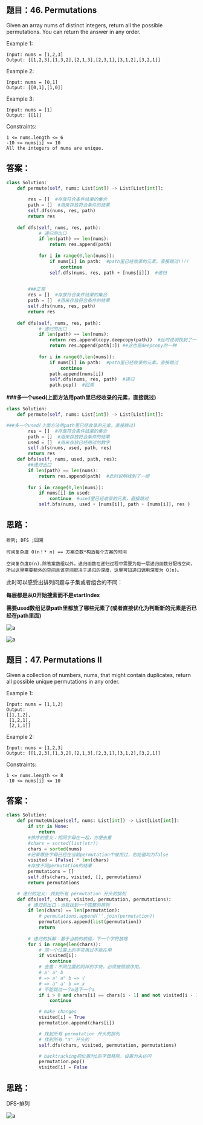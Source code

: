 ## 题目：46. Permutations
Given an array nums of distinct integers, return all the possible permutations. You can return the answer in any order.

Example 1:
```
Input: nums = [1,2,3]
Output: [[1,2,3],[1,3,2],[2,1,3],[2,3,1],[3,1,2],[3,2,1]]
```
Example 2:
```
Input: nums = [0,1]
Output: [[0,1],[1,0]]
```
Example 3:
```
Input: nums = [1]
Output: [[1]]
``` 
Constraints:
```
1 <= nums.length <= 6
-10 <= nums[i] <= 10
All the integers of nums are unique.
```
## 答案：
```python
class Solution:
    def permute(self, nums: List[int]) -> List[List[int]]:
        
        res = []  #存放符合条件结果的集合
        path = []  #用来存放符合条件的结果
        self.dfs(nums, res, path)
        return res
    
    def dfs(self, nums, res, path):
            # 递归的出口
            if len(path) == len(nums):
                return res.append(path)
            
            for i in range(0,len(nums)):
                if nums[i] in path:  #path里已经收录的元素，直接跳过!!!!
                    continue
                self.dfs(nums, res, path + [nums[i]])  #递归

 
        ###正常
        res = []  #存放符合条件结果的集合
        path = []  #用来存放符合条件的结果
        self.dfs(nums, res, path)
        return res
    
    def dfs(self, nums, res, path):
            # 递归的出口
            if len(path) == len(nums):
                return res.append(copy.deepcopy(path))  #此时说明找到了一组
                return res.append(path[:]) ##这也是deepcopy的一种
            
            for i in range(0,len(nums)):
                if nums[i] in path:  #path里已经收录的元素，直接跳过
                    continue
                path.append(nums[i])
                self.dfs(nums, res, path)  #递归
                path.pop()  #回溯
```

**###多一个used(上面方法用path里已经收录的元素，直接跳过)**
```python
class Solution:
    def permute(self, nums: List[int]) -> List[List[int]]:

###多一个used(上面方法用path里已经收录的元素，直接跳过)
        res = []  #存放符合条件结果的集合
        path = []  #用来存放符合条件的结果
        used = []  #用来存放已经用过的数字
        self.bfs(nums, used, path, res)
        return res
    def bfs(self, nums, used, path, res):
        ##递归出口
        if len(path) == len(nums):
            return res.append(path)  #此时说明找到了一组
        
        for i in range(0,len(nums)):
            if nums[i] in used:
                continue  #used里已经收录的元素，直接跳过
            self.bfs(nums, used + [nums[i]], path + [nums[i]], res )
```
## 思路：
```
排列; DFS ;回溯 

时间复杂度 O(n！* n) == 方案总数*构造每个方案的时间

空间复杂度O(n).除答案数组以外，递归函数在递归过程中需要为每一层递归函数分配栈空间，所以这里需要额外的空间且该空间取决于递归的深度，这里可知递归调用深度为 O(n)。

```
此时可以感受出排列问题与子集或者组合的不同：

**每层都是从0开始搜索而不是startIndex**

**需要used数组记录path里都放了哪些元素了(或者直接优化为判断新的元素是否已经在path里面)**


![a](https://github.com/SSRRBB/Leetcode/blob/main/Images/366.png)

![a](https://github.com/SSRRBB/Leetcode/blob/main/Images/367.png)

## 题目：47. Permutations II
Given a collection of numbers, nums, that might contain duplicates, return all possible unique permutations in any order.

Example 1:
```
Input: nums = [1,1,2]
Output:
[[1,1,2],
 [1,2,1],
 [2,1,1]]
```
Example 2:
```
Input: nums = [1,2,3]
Output: [[1,2,3],[1,3,2],[2,1,3],[2,3,1],[3,1,2],[3,2,1]]
``` 
Constraints:
```
1 <= nums.length <= 8
-10 <= nums[i] <= 10
```



## 答案：
```python
class Solution:
    def permuteUnique(self, nums: List[int]) -> List[List[int]]:
        if str is None:
            return
        #排序的意义：相同字母在一起，方便去重
        #chars = sorted(list(str))
        chars = sorted(nums)
        #记录哪些字母已经在当前permutation中被用过，初始值均为false
        visited = [False] * len(chars)
        #存放不同permutation的结果
        permutations = []
        self.dfs(chars, visited, [], permutations) 
        return permutations

    # 递归的定义: 找到所有 permutation 开头的排列
    def dfs(self, chars, visited, permutation, permutations):
        # 递归的出口：当我找到一个完整的排列
        if len(chars) == len(permutation):
            # permutations.append(''.join(permutation))
            permutations.append(list(permutation))
            return    
        
        # 递归的拆解：基于当前的前缀，下一个字符放啥
        for i in range(len(chars)):
            # 同一个位置上的字符用过不能在用
            if visited[i]:
                continue
            # 去重：不同位置的同样的字符，必须按照顺序用。
            # a' a" b
            # => a' a" b => √
            # => a" a' b => x
            # 不能跳过一个a选下一个a
            if i > 0 and chars[i] == chars[i - 1] and not visited[i - 1]:
                continue

            # make changes
            visited[i] = True
            permutation.append(chars[i])

            # 找到所有 permutation 开头的排列
            # 找到所有 "a" 开头的
            self.dfs(chars, visited, permutation, permutations)

            # backtracking把位置为i的字母移除，设置为未访问
            permutation.pop()
            visited[i] = False
  ```      

## 思路：
DFS-排列


![a](https://github.com/SSRRBB/Leetcode/blob/main/Images/130.png)
